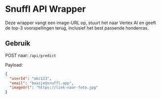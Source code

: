 # Snuffl API Wrapper

Deze wrapper vangt een image-URL op, stuurt het naar Vertex AI en geeft de top-3 voorspellingen terug, inclusief het best passende hondenras.

## Gebruik
POST naar: `/api/predict`

Payload:
```json
{
  "userId": "abc123",
  "email": "baasje@snuffl.app",
  "imageUrl": "https://link-naar-foto.jpg"
}
```
